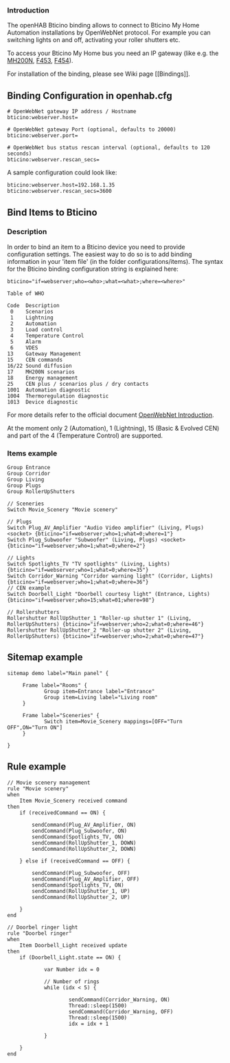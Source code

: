 ### Introduction

The openHAB Bticino binding allows to connect to Bticino My Home Automation installations by OpenWebNet protocol.
For example you can switching lights on and off, activating your roller shutters etc.

To access your Bticino My Home bus you need an IP gateway (like e.g. the [MH200N](http://www.homesystems-legrandgroup.com/BtHomeSystems/productDetail.action?lang=EN&productId=016), [F453](http://www.homesystems-legrandgroup.com/BtHomeSystems/productDetail.action?productId=027), [F454](http://www.homesystems-legrandgroup.com/BtHomeSystems/productDetail.action?productId=006)).

For installation of the binding, please see Wiki page [[Bindings]].

## Binding Configuration in openhab.cfg

    # OpenWebNet gateway IP address / Hostname
    bticino:webserver.host=

    # OpenWebNet gateway Port (optional, defaults to 20000)
    bticino:webserver.port=

    # OpenWebNet bus status rescan interval (optional, defaults to 120 seconds)
    bticino:webserver.rescan_secs=

A sample configuration could look like:

    bticino:webserver.host=192.168.1.35
    bticino:webserver.rescan_secs=3600

## Bind Items to Bticino

### Description
In order to bind an item to a Bticino device you need to provide configuration settings. The easiest way to do so is to add  binding information in your 'item file' (in the folder configurations/items). The syntax for the Bticino binding configuration string is explained here:

    bticino="if=webserver;who=<who>;what=<what>;where=<where>"

    Table of WHO

    Code  Description
     0    Scenarios
     1    Lightning
     2    Automation
     3    Load control
     4    Temperature Control
     5    Alarm
     6    VDES
    13    Gateway Management
    15    CEN commands
    16/22 Sound diffusion
    17    MH200N scenarios
    18    Energy management
    25    CEN plus / scenarios plus / dry contacts
    1001  Automation diagnostic
    1004  Thermoregulation diagnostic
    1013  Device diagnostic

For more details refer to the official document [OpenWebNet Introduction](http://www.myopen-legrandgroup.com/resources/own_protocol/m/own_documents/16.aspx).

At the moment only 2 (Automation), 1 (Lightning), 15 (Basic & Evolved CEN) and part of the 4 (Temperature Control) are supported.

### Items example

    Group Entrance
    Group Corridor
    Group Living                                                                                                                                                                                 
    Group Plugs
    Group RollerUpShutters

    // Sceneries
    Switch Movie_Scenery "Movie scenery"

    // Plugs
    Switch Plug_AV_Amplifier "Audio Video amplifier" (Living, Plugs) <socket> {bticino="if=webserver;who=1;what=0;where=1"}
    Switch Plug_Subwoofer "Subwoofer" (Living, Plugs) <socket> {bticino="if=webserver;who=1;what=0;where=2"}

    // Lights
    Switch Spotlights_TV "TV spotlights" (Living, Lights) {bticino="if=webserver;who=1;what=0;where=35"}
    Switch Corridor_Warning "Corridor warning light" (Corridor, Lights) {bticino="if=webserver;who=1;what=0;where=36"}
    // CEN example
    Switch Doorbell_Light "Doorbell courtesy light" (Entrance, Lights) {bticino="if=webserver;who=15;what=01;where=98"}

    // Rollershutters 
    Rollershutter RollUpShutter_1 "Roller-up shutter 1" (Living, RollerUpShutters) {bticino="if=webserver;who=2;what=0;where=46"}
    Rollershutter RollUpShutter_2 "Roller-up shutter 2" (Living, RollerUpShutters) {bticino="if=webserver;who=2;what=0;where=47"}

## Sitemap example

    sitemap demo label="Main panel" {

    	 Frame label="Rooms" {
                Group item=Entrance label="Entrance"                                                                                                                                                   
                Group item=Living label="Living room"
         }

    	 Frame label="Sceneries" {                                                              
                Switch item=Movie_Scenery mappings=[OFF="Turn OFF",ON="Turn ON"]                                                                                                                                                                         
         }  

    }

## Rule example

    // Movie scenery management
    rule "Movie scenery"
    when
        Item Movie_Scenery received command
    then
        if (receivedCommand == ON) {

            sendCommand(Plug_AV_Amplifier, ON)	
            sendCommand(Plug_Subwoofer, ON)
            sendCommand(Spotlights_TV, ON)
            sendCommand(RollUpShutter_1, DOWN)
            sendCommand(RollUpShutter_2, DOWN)
	
        } else if (receivedCommand == OFF) {
		
            sendCommand(Plug_Subwoofer, OFF)
            sendCommand(Plug_AV_Amplifier, OFF)	
            sendCommand(Spotlights_TV, ON)
            sendCommand(RollUpShutter_1, UP)
            sendCommand(RollUpShutter_2, UP)
	
        }	
    end

    // Doorbel ringer light
    rule "Doorbel ringer"
    when
        Item Doorbell_Light received update
    then
        if (Doorbell_Light.state == ON) {

                var Number idx = 0
                
                // Number of rings
                while (idx < 5) {

                        sendCommand(Corridor_Warning, ON)
                        Thread::sleep(1500)
                        sendCommand(Corridor_Warning, OFF)
                        Thread::sleep(1500)
                        idx = idx + 1

                }

        }
    end